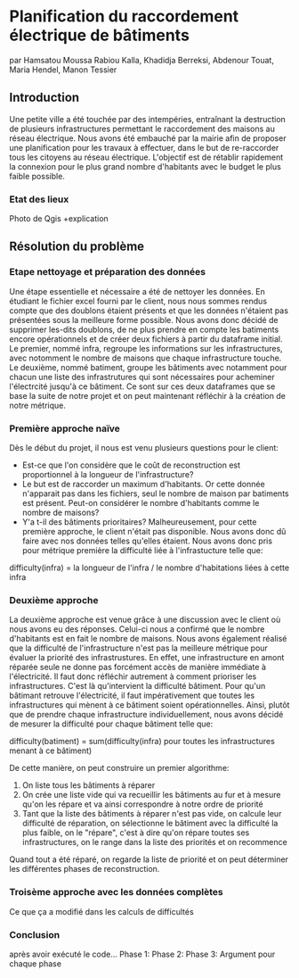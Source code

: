 # Planification du raccordement électrique de bâtiments
par Hamsatou Moussa Rabiou Kalla, Khadidja Berreksi, Abdenour Touat, Maria Hendel, Manon Tessier

## Introduction
Une petite ville a été touchée par des intempéries, entraînant la destruction de plusieurs infrastructures permettant le raccordement des maisons au réseau électrique. Nous avons été embauché par la mairie afin de proposer une planification pour les travaux à effectuer, dans le but de re-raccorder tous les citoyens au réseau électrique. 
L'objectif est de rétablir rapidement la connexion pour le plus grand nombre d'habitants avec le budget le plus faible possible.
### Etat des lieux
Photo de Qgis
+explication

## Résolution du problème
### Etape nettoyage et préparation des données
Une étape essentielle et nécessaire a été de nettoyer les données.
En étudiant le fichier excel fourni par le client, nous nous sommes rendus compte que des doublons étaient présents et que les données n'étaient pas présentées sous la meilleure forme possible. 
Nous avons donc décidé de supprimer les-dits doublons, de ne plus prendre en compte les batiments encore opérationnels et de créer deux fichiers à partir du dataframe initial.
Le premier, nommé infra, regroupe les informations sur les infrastructures, avec notomment le nombre de maisons que chaque infrastructure touche.
Le deuxième, nommé batiment, groupe les bâtiments avec notamment pour chacun une liste des infrastrutures qui sont nécessaires pour acheminer l'électrcité jusqu'à ce bâtiment.
Ce sont sur ces deux dataframes que se base la suite de notre projet et on peut maintenant réfléchir à la création de notre métrique.

### Première approche naïve
Dès le début du projet, il nous est venu plusieurs questions pour le client:
- Est-ce que l'on considère que le coût de reconstruction est proportionnel à la longueur de l'infrastructure? 
- Le but est de raccorder un maximum d'habitants. Or cette donnée n'apparait pas dans les fichiers, seul le nombre de maison par batiments est présent. Peut-on considérer le nombre d'habitants comme le nombre de maisons?
- Y'a t-il des bâtiments prioritaires?
Malheureusement, pour cette première approche, le client n'était pas disponible. Nous avons donc dû faire avec nos données telles qu'elles étaient.
Nous avons donc pris pour métrique première la difficulté liée à l'infrastucture telle que:

difficulty(infra) = la longueur de l'infra / le nombre d'habitations liées à cette infra

### Deuxième approche 
La deuxième approche est venue grâce à une discussion avec le client où nous avons eu des réponses. Celui-ci nous a confirmé que le nombre d'habitants est en fait le nombre de maisons. Nous avons également réalisé que la difficulté de l'infrastructure n'est pas la meilleure métrique pour évaluer la priorité des infrastrustures. En effet, une infrastructure en amont réparée seule ne donne pas forcément accès de manière immédiate à l'électricité. Il faut donc réfléchir autrement à comment prioriser les infrastructures. 
C'est là qu'intervient la difficulté bâtiment. Pour qu'un bâtimant retrouve l'électricité, il faut impérativement que toutes les infrastructures qui mènent à ce bâtiment soient opérationnelles. Ainsi, plutôt que de prendre chaque infrastructure individuellement, nous avons décidé de mesurer la difficulté pour chaque bâtiment telle que:

difficulty(batiment) = sum(difficulty(infra) pour toutes les infrastructures menant à ce bâtiment) 

De cette manière, on peut construire un premier algorithme: 
1. On liste tous les bâtiments à réparer
2. On crée une liste vide qui va recueillir les bâtiments au fur et à mesure qu'on les répare et va ainsi correspondre à notre ordre de priorité
3. Tant que la liste des bâtiments à réparer n'est pas vide, on calcule leur difficulté de réparation, on sélectionne le bâtiment avec la difficulté la plus faible, on le "répare", c'est à dire qu'on répare toutes ses infrastructures, on le range dans la liste des priorités et on recommence

Quand tout a été réparé, on regarde la liste de priorité et on peut déterminer les différentes phases de reconstruction.

### Troisème approche avec les données complètes
Ce que ça a modifié dans les calculs de difficultés

### Conclusion 
après avoir exécuté le code...
Phase 1:
Phase 2:
Phase 3:
Argument pour chaque phase

